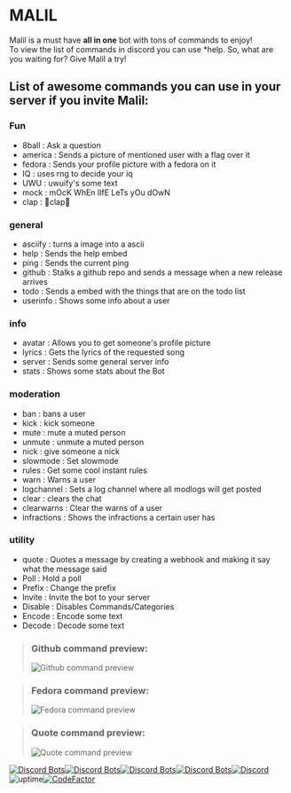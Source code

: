 # MALIL

Malil is a must have **all in one** bot with tons of commands to enjoy!  
To view the list of commands in discord you can use \*help.
So, what are you waiting for? Give Malil a try!

## List of awesome commands you can use in your server if you invite Malil:

### **Fun**

-   8ball : Ask a question
-   america : Sends a picture of mentioned user with a flag over it
-   fedora : Sends your profile picture with a fedora on it
-   IQ : uses rng to decide your iq
-   UWU : uwuify's some text
-   mock : mOcK WhEn lIfE LeTs yOu dOwN
-   clap : 👏clap👏

### **general**

-   asciify : turns a image into a ascii
-   help : Sends the help embed
-   ping : Sends the current ping
-   github : Stalks a github repo and sends a message when a new release arrives
-   todo : Sends a embed with the things that are on the todo list
-   userinfo : Shows some info about a user

### **info**

-   avatar : Allows you to get someone's profile picture
-   lyrics : Gets the lyrics of the requested song
-   server : Sends some general server info
-   stats : Shows some stats about the Bot

### **moderation**

-   ban : bans a user
-   kick : kick someone
-   mute : mute a muted person
-   unmute : unmute a muted person
-   nick : give someone a nick
-   slowmode : Set slowmode
-   rules : Get some cool instant rules
-   warn : Warns a user
-   logchannel : Sets a log channel where all modlogs will get posted
-   clear : clears the chat
-   clearwarns : Clear the warns of a user
-   infractions : Shows the infractions a certain user has

### **utility**

-   quote : Quotes a message by creating a webhook and making it say what the message said
-   Poll : Hold a poll
-   Prefix : Change the prefix
-   Invite : Invite the bot to your server
-   Disable : Disables Commands/Categories
-   Encode : Encode some text
-   Decode : Decode some text

> ### Github command preview:
>
> ![Github command preview](https://imgur.com/tALvIXY.png)

> ### Fedora command preview:
>
> ![Fedora command preview](https://i.imgur.com/QzNyHTG.png)

> ### Quote command preview:
>
> ![Quote command preview](https://i.imgur.com/Jo8CnhR.png)

[![Discord Bots](https://top.gg/api/widget/status/749020331187896410.svg?noavatar=true)](https://top.gg/bot/749020331187896410)[![Discord Bots](https://top.gg/api/widget/servers/749020331187896410.svg?noavatar=true)](https://top.gg/bot/749020331187896410)[![Discord Bots](https://top.gg/api/widget/upvotes/749020331187896410.svg?noavatar=true)](https://top.gg/bot/749020331187896410)[![Discord Bots](https://top.gg/api/widget/owner/749020331187896410.svg?noavatar=true)](https://top.gg/bot/749020331187896410)[![Discord](https://discord.com/api/guilds/748956745409232945/embed.png)](https://discord.gg/mY8zTARu4g)
![uptime](https://img.shields.io/badge/uptime-99%25-brightgreen)[![CodeFactor](https://www.codefactor.io/repository/github/skyblockdev/malil-akairo/badge/main?s=3eba279a212050035264f1f576e01af51d7f6a27)](https://www.codefactor.io/repository/github/skyblockdev/malil-akairo/overview/main)
